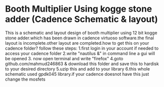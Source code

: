 # Booth Multiplier Using kogge stone adder (Cadence Schematic & layout)

This is a schematic and layout design of booth multiplier using 12 bit kogge stone adder.which has been drawn in cadence virtuoso software.the final layout is incomplete.other layout are completed.how to get this on your cadence folder?
follow these steps:
1.first login in your account if needed to access your cadence folder
2.write "nautilus &" in command line a gui will be opened
3. now open terminal and write "firefox"
4.goto github.com/mahmud246863 & download this folder and save this to hardisk to your desired directory
5.uzip this and add to your library
6.this whole schematic used gpdk045 library.if your cadence doesnot have this just change the mosfets
